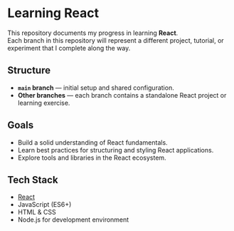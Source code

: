 # Learning React

This repository documents my progress in learning **React**.  
Each branch in this repository will represent a different project, tutorial, or experiment that I complete along the way.

## Structure
- **`main` branch** — initial setup and shared configuration.
- **Other branches** — each branch contains a standalone React project or learning exercise.

## Goals
- Build a solid understanding of React fundamentals.
- Learn best practices for structuring and styling React applications.
- Explore tools and libraries in the React ecosystem.

## Tech Stack
- [React](https://react.dev/)
- JavaScript (ES6+)
- HTML & CSS
- Node.js for development environment
